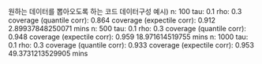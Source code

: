 원하는 데이터를 뽑아오도록 하는 코드
데이터구성 예시)
n:  100 tau: 0.1 rho:  0.3 
 coverage (quantile corr): 0.864 
 coverage (expectile corr): 0.912 
 2.89937848250071 mins 
n:  500 tau: 0.1 rho:  0.3 
 coverage (quantile corr): 0.948 
 coverage (expectile corr): 0.959 
 18.971614519755 mins 
n:  1000 tau: 0.1 rho:  0.3 
 coverage (quantile corr): 0.933 
 coverage (expectile corr): 0.953 
 49.3731213529905 mins
